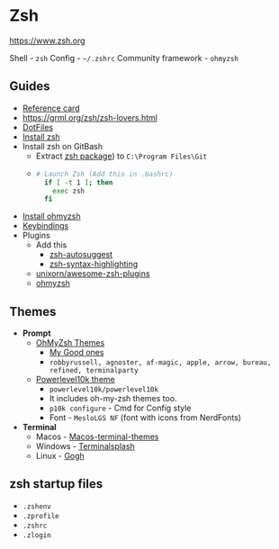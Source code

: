 # Zsh

https://www.zsh.org

Shell - `zsh`
Config - `~/.zshrc`
Community framework - `ohmyzsh`

## Guides

- [Reference card](http://www.bash2zsh.com/zsh_refcard/refcard.pdf)
- https://grml.org/zsh/zsh-lovers.html
- [DotFiles](https://github.com/mathiasbynens/dotfiles)
- [Install zsh ](https://github.com/ohmyzsh/ohmyzsh/wiki/Installing-ZSH)
- Install zsh on GitBash 
  - Extract [zsh package](https://packages.msys2.org/package/zsh?repo=msys&variant=x86_64)) to `C:\Program Files\Git`
  - ```sh
    # Launch Zsh (Add this in .bashrc)
      if [ -t 1 ]; then
        exec zsh
      fi
    ```
- [Install ohmyzsh ](https://github.com/ohmyzsh/ohmyzsh)
- [Keybindings ](https://github.com/ohmyzsh/ohmyzsh/blob/master/lib/key-bindings.zsh)
- Plugins
  - Add this
    - [zsh-autosuggest](https://github.com/zsh-users/zsh-autosuggestions)
    - [zsh-syntax-highlighting](https://github.com/zsh-users/zsh-syntax-highlighting/blob/master/INSTALL.md)
  - [unixorn/awesome-zsh-plugins](https://github.com/unixorn/awesome-zsh-plugins)
  - [ohmyzsh](https://github.com/ohmyzsh/ohmyzsh/wiki/Plugins)

## Themes

- **Prompt**
  - [OhMyZsh Themes](https://github.com/ohmyzsh/ohmyzsh/wiki/Themes)
    - [My Good ones ](https://ibb.co/J7Bqw2C)
    - `robbyrussell, agnoster, af-magic, apple, arrow, bureau, refined, terminalparty`
  - [Powerlevel10k theme](https://github.com/romkatv/powerlevel10k)
    - `powerlevel10k/powerlevel10k`
    - It includes oh-my-zsh themes too.
    - `p10k configure` - Cmd for Config style
    - Font - `MesloLGS NF` (font with icons from NerdFonts)
- **Terminal**
  - Macos - [Macos-terminal-themes](https://github.com/lysyi3m/macos-terminal-themes)
  - Windows - [Terminalsplash](https://terminalsplash.com/)
  - Linux - [Gogh](https://mayccoll.github.io/Gogh/)

## zsh startup files

- `.zshenv`
- `.zprofile`
- `.zshrc`
- `.zlogin`
